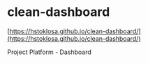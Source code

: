 # clean-dashboard
[https://hstoklosa.github.io/clean-dashboard/](https://hstoklosa.github.io/clean-dashboard/)

Project Platform - Dashboard
